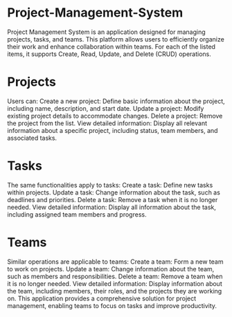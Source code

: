 # Project-Management-System
Project Management System is an application designed for managing projects, tasks, and teams. This platform allows users to efficiently organize their work and enhance collaboration within teams. For each of the listed items, it supports Create, Read, Update, and Delete (CRUD) operations.

# Projects
Users can:
Create a new project: Define basic information about the project, including name, description, and start date.
Update a project: Modify existing project details to accommodate changes.
Delete a project: Remove the project from the list.
View detailed information: Display all relevant information about a specific project, including status, team members, and associated tasks.

# Tasks
The same functionalities apply to tasks:
Create a task: Define new tasks within projects.
Update a task: Change information about the task, such as deadlines and priorities.
Delete a task: Remove a task when it is no longer needed.
View detailed information: Display all information about the task, including assigned team members and progress.

# Teams
Similar operations are applicable to teams:
Create a team: Form a new team to work on projects.
Update a team: Change information about the team, such as members and responsibilities.
Delete a team: Remove a team when it is no longer needed.
View detailed information: Display information about the team, including members, their roles, and the projects they are working on.
This application provides a comprehensive solution for project management, enabling teams to focus on tasks and improve productivity.

